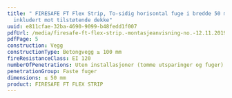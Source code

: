 ```yaml
---
title: " FIRESAFE FT Flex Strip, To-sidig horisontal fuge i bredde 50 mm,
  inkludert mot tilstøtende dekke"
uuid: e811cfae-32ba-4690-9099-b48fedd1f007
pdfUrl: /media/firesafe-ft-flex-strip.-montasjeanvisning-no.-12.11.2019.pdf
pdfPage: 5
construction: Vegg
constructionType: Betongvegg ≥ 100 mm
fireResistanceClass: EI 120
numberOfPenetrations: Uten installasjoner (tomme utsparinger og fuger)
penetrationGroup: Faste fuger
dimensions: ≤ 50 mm
product: FIRESAFE FT FLEX STRIP
---
```

